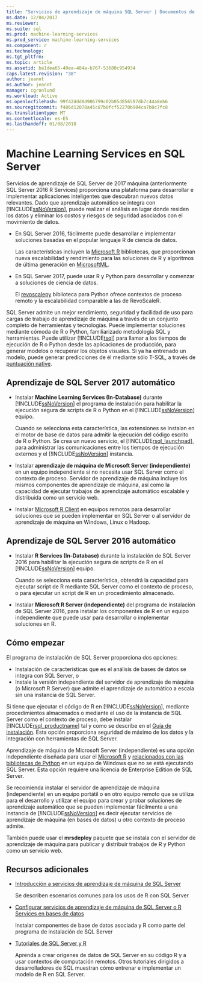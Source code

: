 ```yaml
---
title: "Servicios de aprendizaje de máquina SQL Server | Documentos de Microsoft"
ms.date: 12/04/2017
ms.reviewer: 
ms.suite: sql
ms.prod: machine-learning-services
ms.prod_service: machine-learning-services
ms.component: r
ms.technology: 
ms.tgt_pltfrm: 
ms.topic: article
ms.assetid: ba1dea65-40ea-484a-b767-53680c954934
caps.latest.revision: "38"
author: jeannt
ms.author: jeannt
manager: cgronlund
ms.workload: Active
ms.openlocfilehash: 99f42ddd8d906799c02b05d856597db7c44a8eb6
ms.sourcegitcommit: f486d12078a45c87b0fcf52270b904ca7b0c7fc8
ms.translationtype: MT
ms.contentlocale: es-ES
ms.lasthandoff: 01/08/2018
---
```

# <a name="sql-server-machine-learning-services"></a>Machine Learning Services en SQL Server

Servicios de aprendizaje de SQL Server de 2017 máquina (anteriormente SQL Server 2016 R Services) proporciona una plataforma para desarrollar e implementar aplicaciones inteligentes que descubran nuevos datos relevantes. Dado que aprendizaje automático se integra con [!INCLUDE[ssNoVersion](../../includes/ssnoversion-md.md)], puede realizar el análisis en lugar donde residen los datos y eliminar los costos y riesgos de seguridad asociados con el movimiento de datos.
  
+ En SQL Server 2016, fácilmente puede desarrollar e implementar soluciones basadas en el popular lenguaje R de ciencia de datos. 

    Las características incluyen la [Microsoft R](https://docs.microsoft.com/machine-learning-server/r-reference/revoscaler/revoscaler) bibliotecas, que proporcionan nueva escalabilidad y rendimiento para las soluciones de R y algoritmos de última generación en [MicrosoftML](https://docs.microsoft.com/machine-learning-server/r-reference/microsoftml/microsoftml-package).
+ En SQL Server 2017, puede usar R y Python para desarrollar y comenzar a soluciones de ciencia de datos. 

    El [revoscalepy](../python/what-is-revoscalepy.md) biblioteca para Python ofrece contextos de proceso remoto y la escalabilidad comparable a las de RevoScaleR.

SQL Server admite un mejor rendimiento, seguridad y facilidad de uso para cargas de trabajo de aprendizaje de máquina a través de un conjunto completo de herramientas y tecnologías. Puede implementar soluciones mediante cómoda de R o Python, familiarizado metodología SQL y herramientas. Puede utilizar [!INCLUDE[tsql](../../includes/tsql-md.md)] para llamar a los tiempos de ejecución de R o Python desde las aplicaciones de producción, para generar modelos o recuperar los objetos visuales. Si ya ha entrenado un modelo, puede generar predicciones de él mediante sólo T-SQL, a través de [puntuación native](../sql-native-scoring.md).

## <a name="machine-learning-in-sql-server-2017"></a>Aprendizaje de SQL Server 2017 automático

+ Instalar **Machine Learning Services (In-Database)** durante [!INCLUDE[ssNoVersion](../../includes/ssnoversion-md.md)] el programa de instalación para habilitar la ejecución segura de scripts de R o Python en el [!INCLUDE[ssNoVersion](../../includes/ssnoversion-md.md)] equipo.
  
    Cuando se selecciona esta característica, las extensiones se instalan en el motor de base de datos para admitir la ejecución del código escrito de R o Python. Se crea un nuevo servicio, el [!INCLUDE[rsql_launchpad](../../includes/rsql-launchpad-md.md)], para administrar las comunicaciones entre los tiempos de ejecución externos y el [!INCLUDE[ssNoVersion](../../includes/ssnoversion-md.md)] instancia.
  
+ Instalar **aprendizaje de máquina de Microsoft Server (independiente)** en un equipo independiente si no necesita usar SQL Server como el contexto de proceso. Servidor de aprendizaje de máquina incluye los mismos componentes de aprendizaje de máquina, así como la capacidad de ejecutar trabajos de aprendizaje automático escalable y distribuida como un servicio web.
  
+ Instalar [Microsoft R Client](https://docs.microsoft.com/machine-learning-server/r-client/what-is-microsoft-r-client) en equipos remotos para desarrollar soluciones que se pueden implementar en SQL Server o al servidor de aprendizaje de máquina en Windows, Linux o Hadoop.

## <a name="machine-learning-in-sql-server-2016"></a>Aprendizaje de SQL Server 2016 automático

+ Instalar **R Services (In-Database)** durante la instalación de SQL Server 2016 para habilitar la ejecución segura de scripts de R en el [!INCLUDE[ssNoVersion](../../includes/ssnoversion-md.md)] equipo.
  
    Cuando se selecciona esta característica, obtendrá la capacidad para ejecutar script de R mediante SQL Server como el contexto de proceso, o para ejecutar un script de R en un procedimiento almacenado.
  
+ Instalar **Microsoft R Server (independiente)** del programa de instalación de SQL Server 2016, para instalar los componentes de R en un equipo independiente que puede usar para desarrollar o implementar soluciones en R.

## <a name="how-to-get-started"></a>Cómo empezar

El programa de instalación de SQL Server proporciona dos opciones:

+ Instalación de características que es el análisis de bases de datos se integra con SQL Server, o
+ Instale la versión independiente del servidor de aprendizaje de máquina (o Microsoft R Server) que admite el aprendizaje de automático a escala sin una instancia de SQL Server.

Si tiene que ejecutar el código de R en [!INCLUDE[ssNoVersion](../../includes/ssnoversion-md.md)], mediante procedimientos almacenados o mediante el uso de la instancia de SQL Server como el contexto de proceso, debe instalar [!INCLUDE[rsql_productname](../../includes/rsql-productname-md.md)] tal y como se describe en el [Guía de instalación](../../advanced-analytics/r/set-up-sql-server-r-services-in-database.md). Esta opción proporciona seguridad de máximo de los datos y la integración con herramientas de SQL Server.

Aprendizaje de máquina de Microsoft Server (independiente) es una opción independiente diseñada para usar el [Microsoft R](https://docs.microsoft.com/machine-learning-server/r-reference/introducing-r-server-r-package-reference) y [relacionados con las bibliotecas de Python](../python/what-is-revoscalepy.md) en un equipo de Windows que no se está ejecutando SQL Server. Esta opción requiere una licencia de Enterprise Edition de SQL Server.
    
Se recomienda instalar el servidor de aprendizaje de máquina (independiente) en un equipo portátil o en otro equipo remoto que se utiliza para el desarrollo y utilizar el equipo para crear y probar soluciones de aprendizaje automático que se pueden implementar fácilmente a una instancia de [!INCLUDE[ssNoVersion](../../includes/ssnoversion-md.md)] es decir ejecutar servicios de aprendizaje de máquina \(en bases de datos\) u otro contexto de proceso admite.
  
También puede usar el **mrsdeploy** paquete que se instala con el servidor de aprendizaje de máquina para publicar y distribuir trabajos de R y Python como un servicio web.

## <a name="additional-resources"></a>Recursos adicionales

+ [Introducción a servicios de aprendizaje de máquina de SQL Server](../../advanced-analytics/r/getting-started-with-sql-server-r-services.md)
 
    Se describen escenarios comunes para los usos de R con SQL Server

+ [Configurar servicios de aprendizaje de máquina de SQL Server o R Services en bases de datos](../../advanced-analytics/r/set-up-sql-server-r-services-in-database.md)

    Instalar componentes de base de datos asociada y R como parte del programa de instalación de SQL Server
  
+ [Tutoriales de SQL Server y R](../../advanced-analytics/tutorials/sql-server-r-tutorials.md)

    Aprenda a crear orígenes de datos de SQL Server en su código R y a usar contextos de computación remotos. Otros tutoriales dirigidos a desarrolladores de SQL muestran cómo entrenar e implementar un modelo de R en SQL Server.
